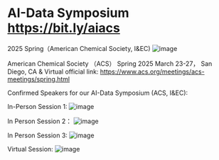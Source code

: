 # AI-Data Symposium https://bit.ly/aiacs
2025 Spring（American Chemical Society, I&amp;EC)
![image](https://github.com/user-attachments/assets/d108dc94-60b5-4428-9ac2-baedb9b34759)

American Chemical Society （ACS） Spring 2025
March 23-27， San Diego, CA & Virtual
official link: https://www.acs.org/meetings/acs-meetings/spring.html

Confirmed Speakers for our AI-Data Symposium (ACS, I&EC):

In-Person Session 1:
![image](https://github.com/user-attachments/assets/60497bde-3373-417b-b4f1-000d533658cd)


In Person Session 2：
![image](https://github.com/user-attachments/assets/2984c5b0-c20b-4d2f-b205-0a3e3d3e6a73)


In Person Session 3:
![image](https://github.com/user-attachments/assets/bdbb95a8-1a3a-4782-8f2c-827725825ea1)


Virtual Session:
![image](https://github.com/user-attachments/assets/03a7ef6f-101c-4065-a45f-2d72c1927d93)

